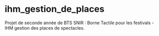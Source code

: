 # ihm_gestion_de_places
Projet de seconde année de BTS SNIR : Borne Tactile pour les festivals - IHM gestion des places de spectacles.
